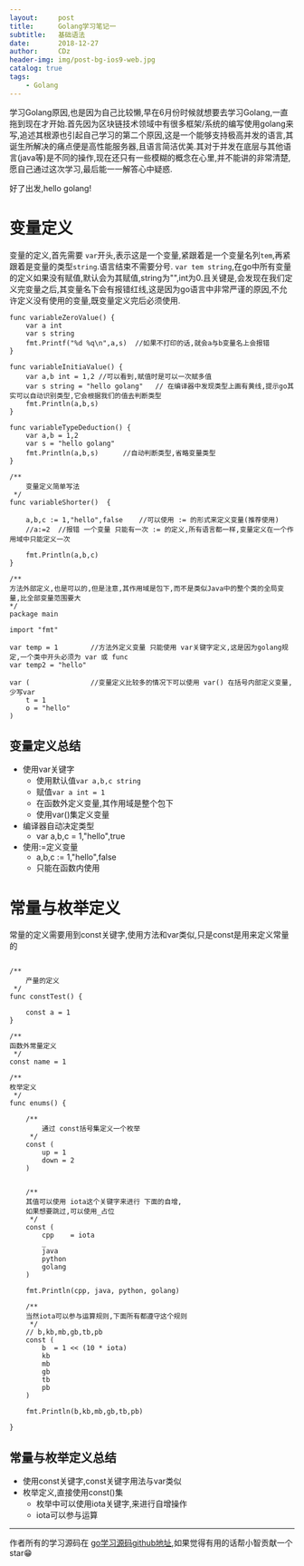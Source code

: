 ```yaml
---
layout:     post
title:      Golang学习笔记一
subtitle:   基础语法
date:       2018-12-27
author:     CDz
header-img: img/post-bg-ios9-web.jpg
catalog: true
tags:
    - Golang
---
```




学习Golang原因,也是因为自己比较懒,早在6月份时候就想要去学习Golang,一直拖到现在才开始.首先因为区块链技术领域中有很多框架/系统的编写使用golang来写,追述其根源也引起自己学习的第二个原因,这是一个能够支持极高并发的语言,其诞生所解决的痛点便是高性能服务器,且语言简洁优美.其对于并发在底层与其他语言(java等)是不同的操作,现在还只有一些模糊的概念在心里,并不能讲的非常清楚,愿自己通过这次学习,最后能一一解答心中疑惑.

好了出发,hello golang!

# 变量定义

变量的定义,首先需要 `var`开头,表示这是一个变量,紧跟着是一个变量名列`tem`,再紧跟着是变量的类型`string`.语言结束不需要分号.
`var tem string`,在go中所有变量的定义如果没有赋值,默认会为其赋值,string为"",int为0.且关键是,会发现在我们定义完变量之后,其变量名下会有报错红线,这是因为go语言中非常严谨的原因,不允许定义没有使用的变量,既变量定义完后必须使用.

```
func variableZeroValue() {
    var a int
    var s string
    fmt.Printf("%d %q\n",a,s)  //如果不打印的话,就会a与b变量名上会报错
}
```

```
func variableInitiaValue() {
    var a,b int = 1,2 //可以看到,赋值时是可以一次赋多值
    var s string = "hello golang"   // 在编译器中发现类型上画有黄线,提示go其实可以自动识别类型,它会根据我们的值去判断类型
    fmt.Println(a,b,s)  
}
```

```
func variableTypeDeduction() {
    var a,b = 1,2
    var s = "hello golang"
    fmt.Println(a,b,s)      //自动判断类型,省略变量类型
}
```

```
/**
    变量定义简单写法
 */
func variableShorter()  {

    a,b,c := 1,"hello",false    //可以使用 := 的形式来定义变量(推荐使用)
    //a:=2  //报错 一个变量 只能有一次 := 的定义,所有语言都一样,变量定义在一个作用域中只能定义一次

    fmt.Println(a,b,c)
}
```

```
/**
方法外部定义,也是可以的,但是注意,其作用域是包下,而不是类似Java中的整个类的全局变量,比全部变量范围要大
*/
package main

import "fmt"

var temp = 1        //方法外定义变量 只能使用 var关键字定义,这是因为golang规定,一个类中开头必须为 var 或 func
var temp2 = "hello"

var (               //变量定义比较多的情况下可以使用 var() 在括号内部定义变量,少写var
    t = 1       
    o = "hello"
)
```

## 变量定义总结

- 使用var关键字
    + 使用默认值`var a,b,c string`
    +  赋值`var a int = 1`
    +  在函数外定义变量,其作用域是整个包下
    +  使用var()集定义变量
- 编译器自动决定类型
    + var a,b,c = 1,"hello",true
- 使用:=定义变量
    + a,b,c := 1,"hello",false  
    + 只能在函数内使用

# 常量与枚举定义

常量的定义需要用到const关键字,使用方法和var类似,只是const是用来定义常量的

```

/**
    产量的定义
 */
func constTest() {

    const a = 1
}

/**
函数外常量定义
 */
const name = 1

/**
枚举定义
 */
func enums() {

    /**
        通过 const括号集定义一个枚举
     */
    const (
        up = 1
        down = 2
    )
    
    
    /**
    其值可以使用 iota这个关键字来进行 下面的自增,
    如果想要跳过,可以使用_占位
     */
    const (
        cpp    = iota
        _
        java
        python
        golang
    )

    fmt.Println(cpp, java, python, golang)

    /**
    当然iota可以参与运算规则,下面所有都遵守这个规则
     */
    // b,kb,mb,gb,tb,pb
    const (
        b  = 1 << (10 * iota)
        kb
        mb
        gb
        tb
        pb
    )

    fmt.Println(b,kb,mb,gb,tb,pb)

}
```

## 常量与枚举定义总结

- 使用const关键字,const关键字用法与var类似
- 枚举定义,直接使用const()集
    + 枚举中可以使用iota关键字,来进行自增操作
    + iota可以参与运算




------
作者所有的学习源码在 [go学习源码github地址](https://github.com/CDz1129/golang-learn),如果觉得有用的话帮小智贡献一个star😁
